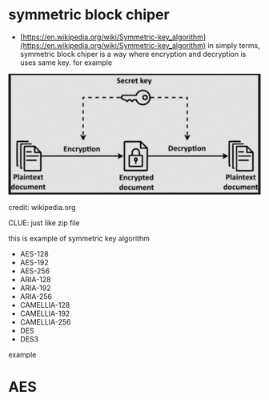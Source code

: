 # symmetric block chiper

- [https://en.wikipedia.org/wiki/Symmetric-key_algorithm](https://en.wikipedia.org/wiki/Symmetric-key_algorithm)
in simply terms, symmetric block chiper is a way where encryption and decryption is uses same key. for example

![image](../_images/f8841d9a7fe98686ae23a987e817c78e2e1ad7e2f2a888bbced99421f2ea341fca3c2d4c8d4bf7a2fa75669a63be6efeaaa1de75f35f0914af6858f8.png)

credit: wikipedia.org

CLUE: just like zip file

this is example of symmetric key algorithm

- AES-128
- AES-192
- AES-256
- ARIA-128
- ARIA-192
- ARIA-256
- CAMELLIA-128
- CAMELLIA-192
- CAMELLIA-256
- DES
- DES3

example

# AES
